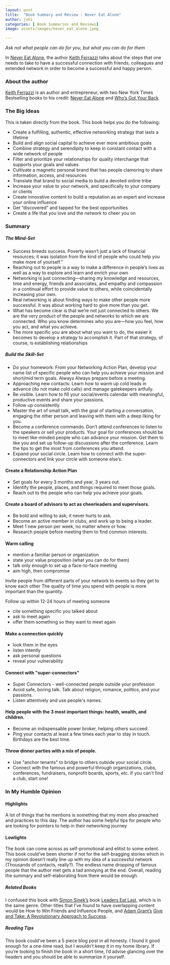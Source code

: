 ```yaml
---
layout: post
title:  "Book Summary and Review : Never Eat Alone"
author: juhi
categories: [ Book Summaries and Reviews]
image: assets/images/never_eat_alone.jpeg

---
```


_Ask not what people can do for you, but what you can do for them_

In [Never Eat Alone](https://www.goodreads.com/book/show/84699.Never_Eat_Alone), the author [Keith Ferrazzi](https://en.wikipedia.org/wiki/Keith_Ferrazzi) talks about the steps that one needs to take to have a successful connection with friends, colleagues and extended network in order to become a successful and happy person.


### About the author

[Keith Ferrazzi](https://www.keithferrazzi.com/) is an author and entrepreneur, with two New York Times Bestselling books to his credit: [Never Eat Alone](https://www.amazon.com/Never-Eat-Alone-Secrets-Relationship/dp/0385512058) and [Who’s Got Your Back](https://www.amazon.com/Whos-Your-Back-Relationships-Success/dp/0385521332/ref=sr_1_1?dchild=1&keywords=who%27s+got+your+back&qid=1622685919&s=books&sr=1-1).


### The Big Ideas

This is taken directly from the book. This book helps you do the following:



*   Create a fulfilling, authentic, effective networking strategy that lasts a lifetime
*   Build and align social capital to achieve ever more ambitious goals
*   Combine strategy and serendipity to keep in constant contact with a wide network of people
*   Filter and prioritize your relationships for quality interchange that supports your goals and values
*   Cultivate a magnetic personal brand that has people clamoring to share information, access, and resources
*   Translate that brand to social media to build a devoted online tribe
*   Increase your value to your network, and specifically to your company or clients
*   Create innovative content to build a reputation as an expert and increase your online influence
*   Get “discovered” and tapped for the best opportunities
*   Create a life that you love and the network to cheer you on


### Summary


##### The Mind-Set



*   Success breeds success. Poverty wasn’t just a lack of financial resources; it was isolation from the kind of people who could help you make more of yourself.”
*   Reaching out to people is a way to make a difference in people’s lives as well as a way to explore and learn and enrich your own
*   Networking is just connecting—sharing my knowledge and resources, time and energy, friends and associates, and empathy and compassion in a continual effort to provide value to others, while coincidentally increasing your own. 
*   Real networking is about finding ways to make other people more successful. It was about working hard to give more than you get.
*   What has become clear is that we’re not just connected to others. We are the very product of the people and networks to which we are connected. Who you know determines who you are—how you feel, how you act, and what you achieve.
*   The more specific you are about what you want to do, the easier it becomes to develop a strategy to accomplish it. Part of that strategy, of course, is establishing relationships

##### Build the Skill-Set


*   Do your homework: From your Networking Action Plan, develop your name list of specific people who can help you achieve your mission and short/mid term goals. Always Always prepare before a meeting.
*   Approaching new contacts: Learn how to warm up cold leads in advance (do not make cold calls) and manage gatekeepers artfully.
*   Be visible. Learn how to fill your social/events calendar with meaningful, productive events and share your passions.
*   Follow up consistently.
*   Master the art of small talk, with the goal of starting a conversation, engaging the other person and leaving with them with a deep liking for you.
*   Become a conference commando. Don’t attend conferences to listen to the speakers or sell your products. Your goal for conferences should be to meet like-minded people who can advance your mission. Get them to like you and set up follow-up discussions after the conference. Learn the tips to get the most from conferences you attend.
*   Expand your social circle. Learn how to connect with the super-connectors and link your circle with someone else’s.

#### Create a Relationship Action Plan

-   Set goals for every 3 months and year, 3 years out.
-   Identify the people, places, and things required to meet those goals.
-   Reach out to the people who can help you achieve your goals.

#### Create a board of advisors to act as cheerleaders and supervisors.

-   Be bold and willing to ask; it never hurts to ask. 
-   Become an active member in clubs, and work up to being a leader.
-   Meet 1 new person per week, no matter where or how.
-   Research people before meeting them to find common interests.
   

#### Warm calling

-   mention a familiar person or organization
-   state your value proposition (what you can do for them)
-   talk only enough to set up a face-to-face meeting
-   aim high, then compromise

Invite people from different parts of your network to events so they get to know each other
The quality of time you spend with people is more important than the quantity.

 
Follow up within 12-24 hours of meeting someone

-   cite something specific you talked about
-   ask to meet again
-   offer them something so they want to meet again

#### Make a connection quickly

-   look them in the eyes
-   listen intently
-   ask personal questions
-   reveal your vulnerability
    
#### Connect with "super-connectors"

-   Super Connectors - well-connected people outside your profession
-   Avoid safe, boring talk. Talk about religion, romance, politics, and your passions.
-   Listen attentively and use people's names.

#### Help people with the 3 most important things: health, wealth, and children.

-   Become an indispensable power broker, helping others succeed. 
-   Ping your contacts at least a few times each year to stay in touch. Birthdays are the best time.
  
#### Throw dinner parties with a mix of people.

-   Use "anchor tenants" to bridge to others outside your social circle.  
-   Connect with the famous and powerful through organizations, clubs, conferences, fundraisers, nonprofit boards, sports, etc. If you can't find a club, start one!



### In My Humble Opinion


#### Highlights

A lot of things that he mentions is something that my mom also preached and practices to this day. The author has some helpful tips for people who are looking for pointers to help in their networking journey


#### Lowlights

The book can come across as self-promotional and elitist to some extent. This book could’ve been shorter if not for the self-bragging stories which in my opinion doesn’t really line up with my idea of a successful network (Thousands of contacts, really?). The endless name dropping of famous people that the author met gets a tad annoying at the end. Overall, reading the summary and self-elaborating from there would be enough.


##### Related Books

I confused this book with [Simon Sinek’s](https://simonsinek.com/) book [Leaders Eat Last](https://www.amazon.com/Leaders-Eat-Last-Together-Others/dp/1543614620), which is in the same genre. Other titles that I’ve found to have overlapping content would be How to Win Friends and Influence People, and [Adam Grant’s](https://www.adamgrant.net/) [Give and Take: A Revolutionary Approach to Success](https://www.goodreads.com/book/show/16158498-give-and-take).


##### Reading Tips

This book could’ve been a 5 piece blog post in all honesty. I found it good enough for a one-time read, but I wouldn’t keep it in my home library. If you’re looking to finish the book in a short time, I’d advise glancing over the headers and you should be able to summarize it yourself.
